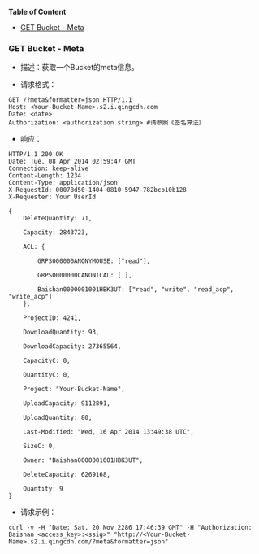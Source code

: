 <!-- START doctoc generated TOC please keep comment here to allow auto update -->
<!-- DON'T EDIT THIS SECTION, INSTEAD RE-RUN doctoc TO UPDATE -->
**Table of Content**

- [GET Bucket - Meta](#get-bucket---meta)

<!-- END doctoc generated TOC please keep comment here to allow auto update -->

### GET Bucket - Meta

 - 描述：获取一个Bucket的meta信息。

 - 请求格式：

```http
GET /?meta&formatter=json HTTP/1.1
Host: <Your-Bucket-Name>.s2.i.qingcdn.com
Date: <date>
Authorization: <authorization string> #请参照《签名算法》
```

 - 响应：

```http
HTTP/1.1 200 OK
Date: Tue, 08 Apr 2014 02:59:47 GMT
Connection: keep-alive
Content-Length: 1234
Content-Type: application/json
X-RequestId: 00078d50-1404-0810-5947-782bcb10b128
X-Requester: Your UserId

{
	DeleteQuantity: 71,
	
	Capacity: 2843723,
	
	ACL: {
	
		GRPS000000ANONYMOUSE: ["read"],
		
		GRPS0000000CANONICAL: [ ],
		
		Baishan0000001001HBK3UT: ["read", "write", "read_acp", "write_acp"]
	},
		
	ProjectID: 4241,
	
	DownloadQuantity: 93,
	
	DownloadCapacity: 27365564,
		
	CapacityC: 0,
	
	QuantityC: 0,
	
	Project: "Your-Bucket-Name",
	
	UploadCapacity: 9112891,
	
	UploadQuantity: 80,
	
	Last-Modified: "Wed, 16 Apr 2014 13:49:38 UTC",
	
	SizeC: 0,
	
	Owner: "Baishan0000001001HBK3UT",
	
	DeleteCapacity: 6269168,
	
	Quantity: 9
}
```

 - 请求示例：

```
curl -v -H "Date: Sat, 20 Nov 2286 17:46:39 GMT" -H "Authorization: Baishan <access_key>:<ssig>" "http://<Your-Bucket-Name>.s2.i.qingcdn.com/?meta&formatter=json"
```
